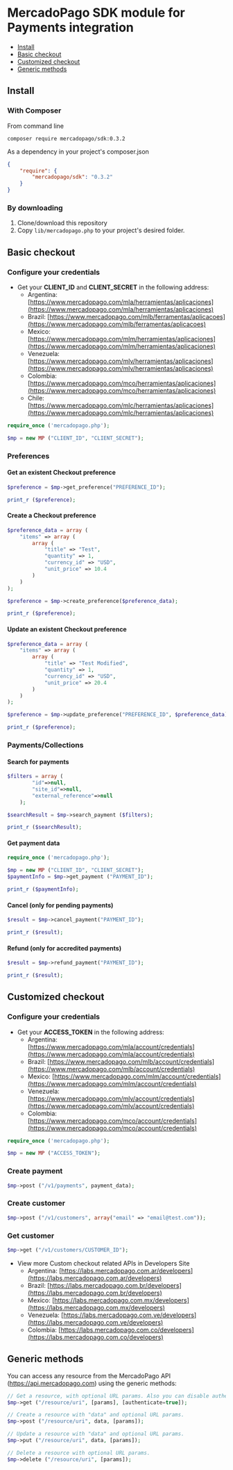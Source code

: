 # MercadoPago SDK module for Payments integration

* [Install](#install)
* [Basic checkout](#basic-checkout)
* [Customized checkout](#custom-checkout)
* [Generic methods](#generic-methods)

<a name="install"></a>
## Install


### With Composer

From command line

```
composer require mercadopago/sdk:0.3.2
```

As a dependency in your project's composer.json

```json
{
    "require": {
        "mercadopago/sdk": "0.3.2"
    }
}
```

### By downloading

1. Clone/download this repository
2. Copy `lib/mercadopago.php` to your project's desired folder.

<a name="basic-checkout"></a>
## Basic checkout

### Configure your credentials

* Get your **CLIENT_ID** and **CLIENT_SECRET** in the following address:
    * Argentina: [https://www.mercadopago.com/mla/herramientas/aplicaciones](https://www.mercadopago.com/mla/herramientas/aplicaciones)
    * Brazil: [https://www.mercadopago.com/mlb/ferramentas/aplicacoes](https://www.mercadopago.com/mlb/ferramentas/aplicacoes)
    * Mexico: [https://www.mercadopago.com/mlm/herramientas/aplicaciones](https://www.mercadopago.com/mlm/herramientas/aplicaciones)
    * Venezuela: [https://www.mercadopago.com/mlv/herramientas/aplicaciones](https://www.mercadopago.com/mlv/herramientas/aplicaciones)
    * Colombia: [https://www.mercadopago.com/mco/herramientas/aplicaciones](https://www.mercadopago.com/mco/herramientas/aplicaciones)
    * Chile: [https://www.mercadopago.com/mlc/herramientas/aplicaciones](https://www.mercadopago.com/mlc/herramientas/aplicaciones)

```php
require_once ('mercadopago.php');

$mp = new MP ("CLIENT_ID", "CLIENT_SECRET");
```

### Preferences

#### Get an existent Checkout preference

```php
$preference = $mp->get_preference("PREFERENCE_ID");

print_r ($preference);
```

#### Create a Checkout preference

```php
$preference_data = array (
    "items" => array (
        array (
            "title" => "Test",
            "quantity" => 1,
            "currency_id" => "USD",
            "unit_price" => 10.4
        )
    )
);

$preference = $mp->create_preference($preference_data);

print_r ($preference);
```

#### Update an existent Checkout preference

```php
$preference_data = array (
    "items" => array (
        array (
            "title" => "Test Modified",
            "quantity" => 1,
            "currency_id" => "USD",
            "unit_price" => 20.4
        )
    )
);

$preference = $mp->update_preference("PREFERENCE_ID", $preference_data);

print_r ($preference);
```

### Payments/Collections

#### Search for payments

```php
$filters = array (
        "id"=>null,
        "site_id"=>null,
        "external_reference"=>null
    );

$searchResult = $mp->search_payment ($filters);

print_r ($searchResult);
```

#### Get payment data

```php
require_once ('mercadopago.php');

$mp = new MP ("CLIENT_ID", "CLIENT_SECRET");
$paymentInfo = $mp->get_payment ("PAYMENT_ID");

print_r ($paymentInfo);
```

#### Cancel (only for pending payments)

```php
$result = $mp->cancel_payment("PAYMENT_ID");

print_r ($result);
```

#### Refund (only for accredited payments)

```php
$result = $mp->refund_payment("PAYMENT_ID");

print_r ($result);
```

<a name="custom-checkout"></a>
## Customized checkout

### Configure your credentials

* Get your **ACCESS_TOKEN** in the following address:
    * Argentina: [https://www.mercadopago.com/mla/account/credentials](https://www.mercadopago.com/mla/account/credentials)
    * Brazil: [https://www.mercadopago.com/mlb/account/credentials](https://www.mercadopago.com/mlb/account/credentials)
    * Mexico: [https://www.mercadopago.com/mlm/account/credentials](https://www.mercadopago.com/mlm/account/credentials)
    * Venezuela: [https://www.mercadopago.com/mlv/account/credentials](https://www.mercadopago.com/mlv/account/credentials)
    * Colombia: [https://www.mercadopago.com/mco/account/credentials](https://www.mercadopago.com/mco/account/credentials)

```php
require_once ('mercadopago.php');

$mp = new MP ("ACCESS_TOKEN");
```

### Create payment

```php
$mp->post ("/v1/payments", payment_data);
```

### Create customer

```php
$mp->post ("/v1/customers", array("email" => "email@test.com"));
```

### Get customer

```php
$mp->get ("/v1/customers/CUSTOMER_ID");
```

* View more Custom checkout related APIs in Developers Site
    * Argentina: [https://labs.mercadopago.com.ar/developers](https://labs.mercadopago.com.ar/developers)
    * Brazil: [https://labs.mercadopago.com.br/developers](https://labs.mercadopago.com.br/developers)
    * Mexico: [https://labs.mercadopago.com.mx/developers](https://labs.mercadopago.com.mx/developers)
    * Venezuela: [https://labs.mercadopago.com.ve/developers](https://labs.mercadopago.com.ve/developers)
    * Colombia: [https://labs.mercadopago.com.co/developers](https://labs.mercadopago.com.co/developers)

<a name="generic-methods"></a>
## Generic methods

You can access any resource from the MercadoPago API (https://api.mercadopago.com) using the generic methods:

```php
// Get a resource, with optional URL params. Also you can disable authentication for public APIs
$mp->get ("/resource/uri", [params], [authenticate=true]);

// Create a resource with "data" and optional URL params.
$mp->post ("/resource/uri", data, [params]);

// Update a resource with "data" and optional URL params.
$mp->put ("/resource/uri", data, [params]);

// Delete a resource with optional URL params.
$mp->delete ("/resource/uri", [params]);
```
